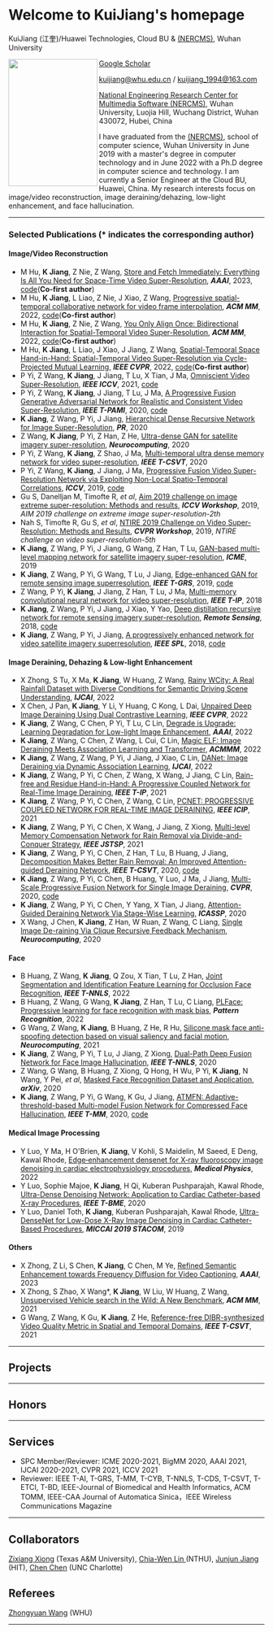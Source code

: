 # Welcome to KuiJiang's homepage

KuiJiang (江奎)/Huawei Technologies, Cloud BU & [(NERCMS)](http://en.multimedia.whu.edu.cn/html/Faculties/), Wuhan University 

<a href="url"><img src="https://github.com/kuihua/kuijiang.github.io/blob/master/2白.jpg" align="left" height="250" width="175" ></a>

[Google Scholar](https://scholar.google.com/citations?user=AbOLE9QAAAAJ&hl=zh-CN)

kuijiang@whu.edu.cn / kuijiang_1994@163.com

[National Engineering Research Center for Multimedia Software (NERCMS)](http://en.multimedia.whu.edu.cn/html/Faculties/), Wuhan University, Luojia Hill, Wuchang District, Wuhan 430072, Hubei, China 

I have graduated from the [(NERCMS)](http://en.multimedia.whu.edu.cn/html/Faculties/), school of computer science, Wuhan University in June 2019 with a master's degree in computer technology and in June 2022 with a Ph.D degree in computer science and technology. I am currently a Senior Engineer at the Cloud BU, Huawei, China. My research interests focus on image/video reconstruction, image deraining/dehazing, low-light enhancement, and face hallucination.
****

### Selected Publications (* indicates the corresponding author)

#### Image/Video Reconstruction
- M Hu, **K Jiang**, Z Nie, Z Wang, [Store and Fetch Immediately: Everything Is All You Need for Space-Time Video Super-Resolution](), _**AAAI**_, 2023, [code]()(**Co-first author**)
- M Hu, **K Jiang**, L Liao, Z Nie, J Xiao, Z Wang, [Progressive spatial-temporal collaborative network for video frame interpolation](https://dl.acm.org/doi/abs/10.1145/3503161.3547875?casa_token=5gnk5IzQOBUAAAAA:W6yIq2lA6140njNCf99p6MG-acQ-r5kwq1d9qLhayjcwuZsms7idGqCC3VqY5NFEYtVO64p2tlz_), _**ACM MM**_, 2022, [code]()(**Co-first author**)
- M Hu, **K Jiang**, Z Nie, Z Wang, [You Only Align Once: Bidirectional Interaction for Spatial-Temporal Video Super-Resolution](https://dl.acm.org/doi/abs/10.1145/3503161.3547874?casa_token=YH3V2tLmp-oAAAAA:JWsQ8ggvHGmyCjExyEUW-n6H96qDCLwnAm9zFOJm1Z4aPu3wG5umiFg7sw8iSFVt-QRdkYIUl2zO), _**ACM MM**_, 2022, [code]()(**Co-first author**)
- M Hu, **K Jiang**, L Liao, J Xiao, J Jiang, Z Wang, [Spatial-Temporal Space Hand-in-Hand: Spatial-Temporal Video Super-Resolution via Cycle-Projected Mutual Learning](https://openaccess.thecvf.com/content/CVPR2022/html/Hu_Spatial-Temporal_Space_Hand-in-Hand_Spatial-Temporal_Video_Super-Resolution_via_Cycle-Projected_Mutual_Learning_CVPR_2022_paper.html), _**IEEE CVPR**_, 2022, [code]()(**Co-first author**)
- P Yi, Z Wang, **K Jiang**, J Jiang, T Lu, X Tian, J Ma, [Omniscient Video Super-Resolution](https://www.researchgate.net/publication/350513351_Omniscient_Video_Super-Resolution), _**IEEE ICCV**_, 2021, [code]()
- P Yi, Z Wang, **K Jiang**, J Jiang, T Lu, J Ma, [A Progressive Fusion Generative Adversarial Network for Realistic and Consistent Video Super-Resolution](https://ieeexplore.ieee.org/document/9279273), _**IEEE T-PAMI**_, 2020, [code](https://github.com/psychopa4/MSHPFNL)
- **K Jiang**, Z Wang, P Yi, J Jiang, [Hierarchical Dense Recursive Network for Image Super-Resolution](https://www.sci-hub.ren/10.1016/j.patcog.2020.107475), _**PR**_, 2020
- Z Wang, **K Jiang**, P Yi, Z Han, Z He, [Ultra-dense GAN for satellite imagery super-resolution](https://www.sciencedirect.com/science/article/abs/pii/S0925231219314602), _**Neurocomputing**_, 2020
- P Yi, Z Wang, **K Jiang**, Z Shao, J Ma, [Multi-temporal ultra dense memory network for video super-resolution](https://ieeexplore.ieee.org/abstract/document/8752034/), _**IEEE T-CSVT**_, 2020
- P Yi, Z Wang, **K Jiang**, J Jiang, J Ma, [Progressive Fusion Video Super-Resolution Network via Exploiting Non-Local Spatio-Temporal Correlations](https://ieeexplore.ieee.org/document/9009484/), _**ICCV**_, 2019, [code](https://github.com/psychopa4/PFNL)
- Gu S, Danelljan M, Timofte R, _et al_, [Aim 2019 challenge on image extreme super-resolution: Methods and results](https://ieeexplore.ieee.org/abstract/document/9022627), _**ICCV Workshop**_, 2019, _AIM 2019 challenge on extreme image super-resolution-2th_
- Nah S, Timofte R, Gu S, _et al_, [NTIRE 2019 Challenge on Video Super-Resolution: Methods and Results](https://ieeexplore.ieee.org/document/9025527), _**CVPR Workshop**_, 2019, _NTIRE challenge on video super-resolution-5th_
- **K Jiang**, Z Wang, P Yi, J Jiang, G Wang, Z Han, T Lu, [GAN-based multi-level mapping network for satellite imagery super-resolution](https://ieeexplore.ieee.org/abstract/document/8784713/), _**ICME**_, 2019
- **K Jiang**, Z Wang, P Yi, G Wang, T Lu, J Jiang, [Edge-enhanced GAN for remote sensing image superresolution](https://ieeexplore.ieee.org/abstract/document/8677274), _**IEEE T-GRS**_, 2019, [code](https://github.com/kuihua/EEGAN)
- Z Wang, P Yi, **K Jiang**, J Jiang, Z Han, T Lu, J Ma, [Multi-memory convolutional neural network for video super-resolution](https://ieeexplore.ieee.org/abstract/document/8579237/), _**IEEE T-IP**_, 2018
- **K Jiang**, Z Wang, P Yi, J Jiang, J Xiao, Y Yao, [Deep distillation recursive network for remote sensing imagery super-resolution](https://www.mdpi.com/2072-4292/10/11/1700), _**Remote Sensing**_, 2018, [code](https://github.com/kuihua/DDRN)
- **K Jiang**, Z Wang, P Yi, J Jiang, [A progressively enhanced network for video satellite imagery superresolution](https://ieeexplore.ieee.org/abstract/document/8466642), _**IEEE SPL**_, 2018, [code](https://github.com/kuihua/PECNN)


#### Image Deraining, Dehazing & Low-light Enhancement
- X Zhong, S Tu, X Ma, **K Jiang**, W Huang, Z Wang, [Rainy WCity: A Real Rainfall Dataset with Diverse Conditions for Semantic Driving Scene Understanding](https://www.ijcai.org/proceedings/2022/0243.pdf), _**IJCAI**_, 2022
- X Chen, J Pan, **K Jiang**, Y Li, Y Huang, C Kong, L Dai, [Unpaired Deep Image Deraining Using Dual Contrastive Learning](https://openaccess.thecvf.com/content/CVPR2022/html/Chen_Unpaired_Deep_Image_Deraining_Using_Dual_Contrastive_Learning_CVPR_2022_paper.html), _**IEEE CVPR**_, 2022
- **K Jiang**, Z Wang, C Chen, P Yi, T Lu, C Lin, [Degrade is Upgrade: Learning Degradation for Low-light Image Enhancement](https://ojs.aaai.org/index.php/AAAI/article/view/19992), _**AAAI**_, 2022
- **K Jiang**, Z Wang, C Chen, Z Wang, L Cui, C Lin, [Magic ELF: Image Deraining Meets Association Learning and Transformer](https://arxiv.org/abs/2207.10455), _**ACMMM**_, 2022
- **K Jiang**, Z Wang, Z Wang, P Yi, J Jiang, J Xiao, C Lin, [DANet: Image Deraining via Dynamic Association Learning](https://web.archive.org/web/20220720135059id_/https://www.ijcai.org/proceedings/2022/0137.pdf), _**IJCAI**_, 2022
- **K Jiang**, Z Wang, P Yi, C Chen, Z Wang, X Wang, J Jiang, C Lin, [Rain-free and Residue Hand-in-Hand: A Progressive Coupled Network for Real-Time Image Deraining](https://www.researchgate.net/publication/353620456_Rain-free_and_Residue_Hand-in-Hand_A_Progressive_Coupled_Network_for_Real-Time_Image_Deraining), _**IEEE T-IP**_, 2021
- **K Jiang**, Z Wang, P Yi, C Chen, Z Wang, C Lin, [PCNET: PROGRESSIVE COUPLED NETWORK FOR REAL-TIME IMAGE DERAINING](https://www.researchgate.net/publication/351868487_PCNET_PROGRESSIVE_COUPLED_NETWORK_FOR_REAL-TIME_IMAGE_DERAINING), _**IEEE ICIP**_, 2021
- **K Jiang**, Z Wang, P Yi, C Chen, X Wang, J Jiang, Z Xiong, [Multi-level Memory Compensation Network for Rain Removal via Divide-and-Conquer Strategy](https://ieeexplore.ieee.org/document/9328295), _**IEEE JSTSP**_, 2021
- **K Jiang**, Z Wang, P Yi, C Chen, Z Han, T Lu, B Huang, J Jiang, [Decomposition Makes Better Rain Removal: An
Improved Attention-guided Deraining Network](https://ieeexplore.ieee.org/document/9294056), _**IEEE T-CSVT**_, 2020, [code](https://github.com/kuihua/IADN)
- **K Jiang**, Z Wang, P Yi, C Chen, B Huang, Y Luo, J Ma, J Jiang, [Multi-Scale Progressive Fusion Network for Single Image Deraining](https://arxiv.org/abs/2003.10985), _**CVPR**_, 2020, [code](https://github.com/kuihua/MSPFN)
- **K Jiang**, Z Wang, P Yi, C Chen, Y Yang, X Tian, J Jiang, [Attention-Guided Deraining Network Via Stage-Wise Learning](https://ieeexplore.ieee.org/abstract/document/9053754), _**ICASSP**_, 2020
- X Wang, J Chen, **K Jiang**, Z Han, W Ruan, Z Wang, C Liang, [Single Image De-raining Via Clique Recursive Feedback Mechanism](https://www.sciencedirect.com/science/article/abs/pii/S0925231220312133), _**Neurocomputing**_, 2020

#### Face
- B Huang, Z Wang, **K Jiang**, Q Zou, X Tian, T Lu, Z Han, [Joint Segmentation and Identification Feature Learning for Occlusion Face Recognition](https://ieeexplore.ieee.org/abstract/document/9774848/?casa_token=fmnS_RxYY90AAAAA:iUdionbo-oKJ1urKPWZ37om2Jx4F-erVJqU3CEnPaWqHDONhuRGCuj2N9NY0c4MmxOFPWWl5G1Zicg), _**IEEE T-NNLS**_, 2022
- B Huang, Z Wang, G Wang, **K Jiang**, Z Han, T Lu, C Liang, [PLFace: Progressive learning for face recognition with mask bias](https://www.sciencedirect.com/science/article/pii/S0031320322006227), _**Pattern Recognition**_, 2022
- G Wang, Z Wang, **K Jiang**, B Huang, Z He, R Hu, [Silicone mask face anti-spoofing detection based on visual saliency and facial motion](https://www.sciencedirect.com/science/article/abs/pii/S0925231221009371), _**Neurocomputing**_, 2021
- **K Jiang**, Z Wang, P Yi, T Lu, J Jiang, Z Xiong, [Dual-Path Deep Fusion Network for Face Image Hallucination](https://ieeexplore.ieee.org/document/9229100), _**IEEE T-NNLS**_, 2020
- Z Wang, G Wang, B Huang, Z Xiong, Q Hong, H Wu, P Yi, **K Jiang**, N Wang, Y Pei, _et al_, [Masked Face Recognition Dataset and Application](https://arxiv.org/abs/2003.09093), _**arXiv**_, 2020
- **K Jiang**, Z Wang, P Yi, G Wang, K Gu, J Jiang, [ATMFN: Adaptive-threshold-based Multi-model Fusion Network for Compressed Face Hallucination](https://ieeexplore.ieee.org/abstract/document/8936424), _**IEEE T-MM**_, 2020, [code](https://github.com/kuihua/ATMFN)

#### Medical Image Processing
- Y Luo, Y Ma, H O'Brien, **K Jiang**, V Kohli, S Maidelin, M Saeed, E Deng, Kawal Rhode, [Edge‐enhancement densenet for X‐ray fluoroscopy image denoising in cardiac electrophysiology procedures](https://aapm.onlinelibrary.wiley.com/doi/full/10.1002/mp.15426), _**Medical Physics**_, 2022
- Y Luo, Sophie Majoe, **K Jiang**, H Qi, Kuberan Pushparajah, Kawal Rhode, [Ultra-Dense Denoising Network: Application to Cardiac Catheter-based X-ray Procedures](https://ieeexplore.ieee.org/document/9274535), _**IEEE T-BME**_, 2020
- Y Luo, Daniel Toth, **K Jiang**, Kuberan Pushparajah, Kawal Rhode, [Ultra-DenseNet for Low-Dose X-Ray Image Denoising in Cardiac Catheter-Based Procedures](https://link.springer.com/chapter/10.1007/978-3-030-39074-7_4), _**MICCAI 2019 STACOM**_, 2019

#### Others
- X Zhong, Z Li, S Chen, **K Jiang**, C Chen, M Ye, [Refined Semantic Enhancement towards Frequency Diffusion for Video Captioning](https://arxiv.org/abs/2211.15076), _**AAAI**_, 2023
- X Zhong, S Zhao, X Wang*, **K Jiang**, W Liu, W Huang, Z Wang, [Unsupervised Vehicle search in the Wild: A New Benchmark](), _**ACM MM**_, 2021
- G Wang, Z Wang, K Gu, **K Jiang**, Z He, [Reference-free DIBR-synthesized Video Quality Metric in Spatial and Temporal Domains](https://ieeexplore.ieee.org/abstract/document/9408663/), _**IEEE T-CSVT**_, 2021
****

## Projects
****

## Honors
****

## Services
- SPC Member/Reviewer: ICME 2020-2021, BigMM 2020, AAAI 2021, IJCAI 2020-2021, CVPR 2021, ICCV 2021
- Reviewer: IEEE T-AI, T-GRS, T-MM, T-CYB, T-NNLS, T-CDS, T-CSVT, T-ETCI, T-BD, IEEE-Journal of Biomedical and Health Informatics, ACM TOMM, IEEE-CAA Journal of Automatica Sinica，IEEE Wireless Communications Magazine
****

## Collaborators
[Zixiang Xiong](https://engineering.tamu.edu/electrical/profiles/zxiong.html) (Texas A\&M University), [Chia-Wen Lin ](https://dblp.uni-trier.de/pid/l/ChiaWenLin.html) (NTHU), [Junjun Jiang](https://jiangjunjun.wordpress.com/) (HIT), [Chen Chen](https://ece.uncc.edu/directory/dr-chen-chen-phd) (UNC Charlotte)

## Referees
[Zhongyuan Wang](https://dblp.uni-trier.de/pers/hd/w/Wang:Zhongyuan) (WHU)
****
